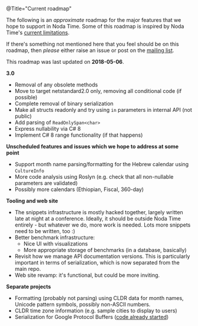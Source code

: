 @Title="Current roadmap"

The following is an _approximate_ roadmap for the major features that
we hope to support in Noda Time.  Some of this roadmap is inspired by
Noda Time's [current limitations][].

[current limitations]: /userguide/limitations

If there's something not mentioned here that you feel should be on this
roadmap, then *please* either raise an issue or post on the
[mailing list](https://groups.google.com/group/noda-time).

This roadmap was last updated on **2018-05-06**.

**3.0**

- Removal of any obsolete methods
- Move to target netstandard2.0 only, removing all conditional code (if possible)
- Complete removal of binary serialization
- Make all structs readonly and try using `in` parameters in internal API (not public)
- Add parsing of `ReadOnlySpan<char>`
- Express nullability via C# 8
- Implement C# 8 range functionality (if that happens)

**Unscheduled features and issues which we hope to address at some point**

- Support month name parsing/formatting for the Hebrew calendar using `CultureInfo`
- More code analysis using Roslyn (e.g. check that all non-nullable parameters are validated)
- Possibly more calendars (Ethiopian, Fiscal, 360-day)

**Tooling and web site**

- The snippets infrastructure is mostly hacked together, largely
  written late at night at a conference. Ideally, it should be
  outside Noda Time entirely - but whatever we do, more work is
  needed. Lots more snippets need to be written, too :)
- Better benchmark infrastructure:
  - Nice UI with visualizations
  - More appropriate storage of benchmarks (in a database, basically)
- Revisit how we manage API documentation versions. This is
  particularly important in terms of serialization, which is now
  separated from the main repo.
- Web site revamp: it's functional, but could be more inviting.

**Separate projects**

- Formatting (probably not parsing) using CLDR data for month names, Unicode pattern symbols, possibly non-ASCII numbers.
- CLDR time zone information (e.g. sample cities to display to users)
- Serialization for Google Protocol Buffers ([code already started](https://github.com/nodatime/nodatime.serialization/tree/main/src/NodaTime.Serialization.Protobuf))